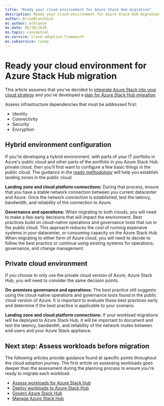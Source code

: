 ```yaml
---
title: "Ready your cloud environment for Azure Stack Hub migration"
description: Ready your cloud environment for Azure Stack Hub migration
author: BrianBlanchard
ms.author: brblanch
ms.date: 05/19/2020
ms.topic: conceptual
ms.service: cloud-adoption-framework
ms.subservice: ready
---
```


# Ready your cloud environment for Azure Stack Hub migration

This article assumes that you've decided to [integrate Azure Stack into your cloud strategy](./index.md) and you've developed a [plan for Azure Stack Hub migration](./plan.md).

Assess infrastructure dependencies that must be addressed first:

- Identity
- Connectivity
- Security
- Encryption

## Hybrid environment configuration

If you're developing a hybrid environment, with parts of your IT portfolio in Azure's public cloud and other parts of the portfolio in you Azure Stack Hub private cloud, then you'll first want to configure a few basic things in the public cloud. The guidance in the [ready methodology](../../ready/index.md) will help you establish landing zones in the public cloud.

**Landing zone and cloud platform connections:** During that process, ensure that you have a stable network connection between you current datacenter and Azure. Once the network connection is established, test the latency, bandwidth, and reliability of the connection to Azure.

**Governance and operations:** When migrating to both clouds, you will need to make a few early decisions that will impact the environment. Best practices build on cloud-native operations and governance tools that run in the public cloud. This approach reduces the cost of running expensive systems in your datacenter, or consuming capacity on the Azure Stack Hub. When migrating to either form of Azure cloud, you will need to decide to follow the best practice or continue using existing systems for operations, governance, and change management.

## Private cloud environment

If you choose to only use the private cloud version of Azure, Azure Stack Hub, you will need to consider the same decision points.

**On-premises governance and operations:** The best practice still suggests using the cloud-native operations and governance tools found in the public cloud version of Azure. It is important to evaluate those best practices early and determine if the best practice is applicable to your scenario.

**Landing zone and cloud platform connections:** If your workload migrations will be deployed to Azure Stack Hub, it will be important to document and test the latency, bandwidth, and reliability of the network routes between end users and your Azure Stack appliance.

## Next step: Assess workloads before migration

The following articles provide guidance found at specific points throughout the cloud adoption journey. The first article on assessing workloads goes deeper than the assessment during the planning process to ensure you're ready to migrate each workload.

- [Assess workloads for Azure Stack Hub](./migrate-assess.md)
- [Deploy workloads to Azure Stack Hub](./migrate-deploy.md)
- [Govern Azure Stack Hub](./govern.md)
- [Manage Azure Stack Hub](./manage.md)

